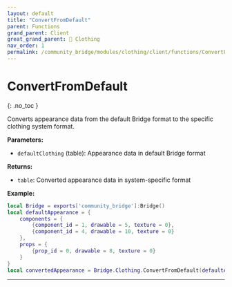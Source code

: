```yaml
---
layout: default
title: "ConvertFromDefault"
parent: Functions
grand_parent: Client
great_grand_parent: 👔 Clothing
nav_order: 1
permalink: /community_bridge/modules/clothing/client/functions/ConvertFromDefault/
---
```


# ConvertFromDefault
{: .no_toc }

Converts appearance data from the default Bridge format to the specific clothing system format.

**Parameters:**
- `defaultClothing` (table): Appearance data in default Bridge format

**Returns:**
- `table`: Converted appearance data in system-specific format

**Example:**
```lua
local Bridge = exports['community_bridge']:Bridge()
local defaultAppearance = {
    components = {
        {component_id = 1, drawable = 5, texture = 0},
        {component_id = 4, drawable = 10, texture = 0}
    },
    props = {
        {prop_id = 0, drawable = 8, texture = 0}
    }
}
local convertedAppearance = Bridge.Clothing.ConvertFromDefault(defaultAppearance)
```

---